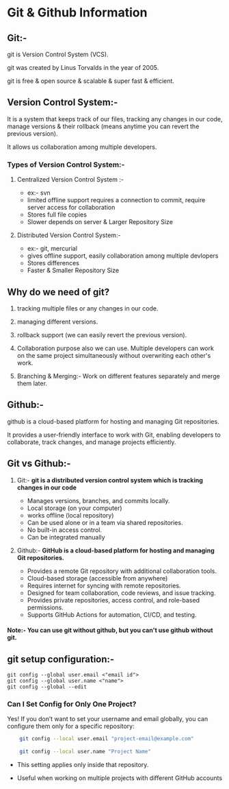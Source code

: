 # Git & Github Information  
## Git:-
git is Version Control System (VCS).

git was created by Linus Torvalds in the year of 2005.

git is free & open source & scalable & super fast & efficient.

## Version Control System:-
It is a system that keeps track of our files, tracking any changes in our code, manage versions & their rollback (means anytime you can revert the previous version).

It allows us collaboration among multiple developers.

### Types of Version Control System:-
1. Centralized Version Control System :-
    - ex:- svn 
    - limited offline support requires a connection to commit, require server access for collaboration 
    - Stores full file copies 
    - Slower depends on server & Larger Repository Size

1. Distributed Version Control System:- 
    - ex:- git, mercurial
    - gives offline support, easily collaboration among multiple devlopers
    - Stores differences
    - Faster & Smaller Repository Size

## Why do we need of git?
1. tracking multiple files or any changes in our code.

1. managing different versions. 

1. rollback support (we can easily revert the previous version). 

1. Collaboration purpose also we can use. Multiple developers can work on the same project simultaneously without overwriting each other's work.

1. Branching & Merging:- Work on different features separately and merge them later.


## Github:-
github is a cloud-based platform for hosting and managing Git repositories. 

It provides a user-friendly interface to work with Git, enabling developers to collaborate, track changes, and manage projects efficiently.

## Git vs Github:-
1. Git:-
    <b> git is a distributed version control system which is tracking changes in our code </b>
    - Manages versions, branches, and commits locally.
    - Local storage (on your computer)
    - works offline (local repository)
    - Can be used alone or in a team via shared repositories.
    - No built-in access control.
    - Can be integrated manually


1. Github:-
    <b> GitHub is a cloud-based platform for hosting and managing Git repositories. </b>
    - Provides a remote Git repository with additional collaboration tools.
    - Cloud-based storage (accessible from anywhere)
    - Requires internet for syncing with remote repositories.
    - Designed for team collaboration, code reviews, and issue tracking.
    - Provides private repositories, access control, and role-based permissions.
    - Supports GitHub Actions for automation, CI/CD, and testing.

#### Note:- You can use git without github, but you can't use github without git. 

## git setup configuration:-
    git config --global user.email <"email id">
    git config --global user.name <"name">
    git config --global --edit

### Can I Set Config for Only One Project?
Yes! If you don’t want to set your username and email globally, you can configure them only for a specific repository:

``` bash 
    git config --local user.email "project-email@example.com"
    
    git config --local user.name "Project Name"
```
- This setting applies only inside that repository.

- Useful when working on multiple projects with different GitHub accounts
